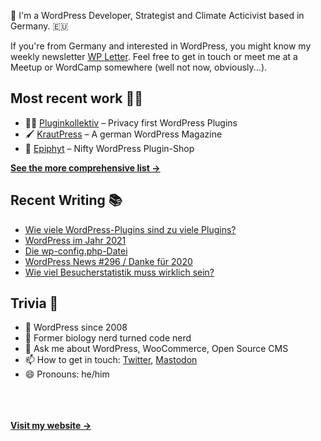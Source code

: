 👋 I'm a WordPress Developer, Strategist and Climate Acticivist based in Germany. 🇪🇺

If you're from Germany and interested in WordPress, you might know my weekly newsletter [WP Letter](https://wpletter.de/). Feel free to get in touch or meet me at a Meetup or WordCamp somewhere (well not now, obviously...).


## Most recent work 👷‍♂️

- 👨‍💻 [Pluginkollektiv](https://github.com/pluginkollektiv) – Privacy first WordPress Plugins
- 🖌️ [KrautPress](https://krautpress.de) – A german WordPress Magazine
- 🌱 [Epiphyt](https://epiph.yt) – Nifty WordPress Plugin-Shop

**[See the more comprehensive list &rarr;](https://simonkraft.com/what-i-do)**


## Recent Writing 📚

<!-- BLOG-POST-LIST:START -->
- [Wie viele WordPress-Plugins sind zu viele Plugins?](https://krautpress.de/2021/zu-viele-plugins/?planetwp=true)
- [WordPress im Jahr 2021](https://krautpress.de/2020/wordpress-in-2021/?planetwp=true)
- [Die wp-config.php-Datei](https://krautpress.de/2020/wpconfig-datei/?planetwp=true)
- [WordPress News #296 / Danke für 2020](https://feed.wpletter.de/link/14399/14174255/296)
- [Wie viel Besucherstatistik muss wirklich sein?](https://krautpress.de/2020/wie-viel-besucherstatistik/?planetwp=true)
<!-- BLOG-POST-LIST:END -->


## Trivia 🤪

- 👴 WordPress since 2008
- 🌱 Former biology nerd turned code nerd
- 💬 Ask me about WordPress, WooCommerce, Open Source CMS
- 📫 How to get in touch: [Twitter](https://twitter.com/krafit), [Mastodon](https://dewp.space/@simon)
- 😄 Pronouns: he/him

<br/><br/><br/>
**[Visit my website &rarr;](https://simonkraft.com)**